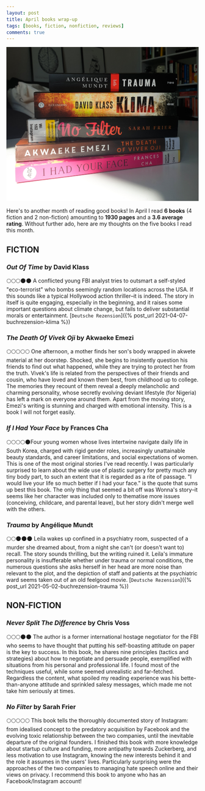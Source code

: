 ```yaml
---
layout: post
title: April books wrap-up
tags: [books, fiction, nonfiction, reviews]
comments: true
---
```


![cover](../assets/img/aprilbooks.jpg)

Here's to another month of reading good books! In April I read **6 books** (4 fiction and 2 non-fiction) amounting to **1930 pages** and a **3.6 average rating**. Without further ado, here are my thoughts on the five books I read this month.

## FICTION

### *Out Of Time* by David Klass
🌕🌕🌕🌑🌑 A conflicted young FBI analyst tries to outsmart a self-styled "eco-terrorist" who bombs seemingly random locations across the USA. If this sounds like a typical Hollywood action thriller–it is indeed. The story in itself is quite engaging, especially in the beginning, and it raises some important questions about climate change, but fails to deliver substantial morals or entertainment.
[`Deutsche Rezension`]({% post_url 2021-04-07-buchrezension-klima %})

### *The Death Of Vivek Oji* by Akwaeke Emezi
🌕🌕🌕🌕🌕  One afternoon, a mother finds her son's body wrapped in akwete material at her doorstep. Shocked, she begins to insistently question his friends to find out what happened, while they are trying to protect her from the truth. Vivek's life is related from the perspectives of their friends and cousin, who have loved and known them best, from childhood up to college. The memories they recount of them reveal a deeply melancholic and charming personality, whose secretly evolving deviant lifestyle (for Nigeria) has left a mark on everyone around them. Apart from the moving story, Emezi's writing is stunning and charged with emotional intensity. This is a book I will not forget easily.

### *If I Had Your Face* by Frances Cha
🌕🌕🌕🌕🌑Four young women whose lives intertwine navigate daily life in South Korea, charged with rigid gender roles, increasingly unattainable beauty standards, and career limitations, and social expectations of women. This is one of the most original stories I've read recently. I was particularly surprised to learn about the wide use of plastic surgery for pretty much any tiny body part, to such an extent that it is regarded as a rite of passage. "I would live your life so much better if I had your face." is the quote that sums up best this book. The only thing that seemed a bit off was Wonna's story–it seems like her character was included only to thematise more issues (conceiving, childcare, and parental leave), but her story didn't merge well with the others.

### *Trauma* by Angélique Mundt
🌕🌕🌑🌑🌑 Leila wakes up confined in a psychiatry room, suspected of a murder she dreamed about, from a night she can't (or doesn't want to) recall. The story sounds thrilling, but the writing ruined it. Leila's immature personality is insufferable whether under trauma or normal conditions, the numerous questions she asks herself in her head are more noise than relevant to the plot, and the depiction of staff and patients at the psychiatric ward seems taken out of an old feelgood movie. 
[`Deutsche Rezension`]({% post_url 2021-05-02-buchrezension-trauma %})

## NON-FICTION
### *Never Split The Difference* by Chris Voss
🌕🌕🌕🌑🌑  The author is a former international hostage negotiator for the FBI who seems to have thought that putting his self-boasting attitude on paper is the key to success. In this book, he shares nine principles (tactics and strategies) about how to negotiate and persuade people, exemplified with situations from his personal and professional life. I found most of the techniques useful, while some seemed unrealistic and far-fetched. Regardless the content, what spoiled my reading experience was his bette-than-anyone attitude and sprinkled salesy messages, which made me not take him seriously at times.

### *No Filter* by Sarah Frier
🌕🌕🌕🌕🌕 This book tells the thoroughly documented story of Instagram: from idealised concept to the predatory acquisition by Facebook and the evolving toxic relationship between the two companies, until the inevitable departure of the original founders. I finished this book with more knowledge about startup culture and funding, more antipathy towards Zuckerberg, and less motivation to use Instagram, knowing the new interests behind it and the role it assumes in the users' lives. Particularly surprising were the approaches of the two companies to managing hate speech online and their views on privacy. I recommend this book to anyone who has an Facebook/Instagram account!